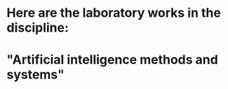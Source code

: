 # Here are the laboratory works in the discipline:
# "Artificial intelligence methods and systems"

